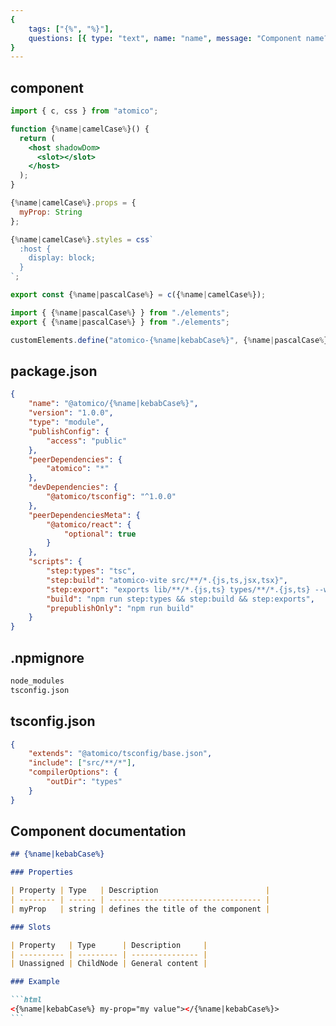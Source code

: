 ```yaml
---
{
    tags: ["{%", "%}"],
    questions: [{ type: "text", name: "name", message: "Component name?" }],
}
---
```


## component

```jsx {%name|kebabCase%}/src/elements.tsx
import { c, css } from "atomico";

function {%name|camelCase%}() {
  return (
    <host shadowDom>
      <slot></slot>
    </host>
  );
}

{%name|camelCase%}.props = {
  myProp: String
};

{%name|camelCase%}.styles = css`
  :host {
    display: block;
  }
`;

export const {%name|pascalCase%} = c({%name|camelCase%});
```

```jsx {%name|kebabCase%}/src/define.tsx
import { {%name|pascalCase%} } from "./elements";
export { {%name|pascalCase%} } from "./elements";

customElements.define("atomico-{%name|kebabCase%}", {%name|pascalCase%});
```

## package.json

```json {%name|kebabCase%}/package.json
{
    "name": "@atomico/{%name|kebabCase%}",
    "version": "1.0.0",
    "type": "module",
    "publishConfig": {
        "access": "public"
    },
    "peerDependencies": {
        "atomico": "*"
    },
    "devDependencies": {
        "@atomico/tsconfig": "^1.0.0"
    },
    "peerDependenciesMeta": {
        "@atomico/react": {
            "optional": true
        }
    },
    "scripts": {
        "step:types": "tsc",
        "step:build": "atomico-vite src/**/*.{js,ts,jsx,tsx}",
        "step:export": "exports lib/**/*.{js,ts} types/**/*.{js,ts} --wrappers",
        "build": "npm run step:types && step:build && step:exports",
        "prepublishOnly": "npm run build"
    }
}
```

## .npmignore

```txt {%name|kebabCase%}/.npmignore
node_modules
tsconfig.json
```

## tsconfig.json

```json {%name|kebabCase%}/tsconfig.json
{
    "extends": "@atomico/tsconfig/base.json",
    "include": ["src/**/*"],
    "compilerOptions": {
        "outDir": "types"
    }
}
```

## Component documentation

````markdown {%name|kebabCase%}/README.md
## {%name|kebabCase%}

### Properties

| Property | Type   | Description                        |
| -------- | ------ | ---------------------------------- |
| myProp   | string | defines the title of the component |

### Slots

| Property   | Type      | Description     |
| ---------- | --------- | --------------- |
| Unassigned | ChildNode | General content |

### Example

```html
<{%name|kebabCase%} my-prop="my value"></{%name|kebabCase%}>
```
````
